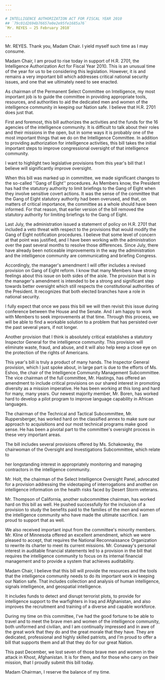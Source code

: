 ```yaml
---
---

# INTELLIGENCE AUTHORIZATION ACT FOR FISCAL YEAR 2010
## `79c01d2694b76657e0e2e95fe1685a76`
`Mr. REYES — 25 February 2010`

---
```



Mr. REYES. Thank you, Madam Chair. I yield myself such time as I may 
consume.

Madam Chair, I am proud to rise today in support of H.R. 2701, the 
Intelligence Authorization Act for Fiscal Year 2010. This is an unusual 
time of the year for us to be considering this legislation. However, it 
is and remains a very important bill which addresses critical national 
security issues, and one that we ultimately need to see enacted.

As chairman of the Permanent Select Committee on Intelligence, my 
most important job is to guide the committee in providing appropriate 
tools, resources, and authorities to aid the dedicated men and women of 
the intelligence community in keeping our Nation safe. I believe that 
H.R. 2701 does just that.

First and foremost, this bill authorizes the activities and the funds 
for the 16 agencies of the intelligence community. It is difficult to 
talk about their roles and their missions in the open, but in some ways 
it is probably one of the most important things that we do on the 
Intelligence Committee. In addition to providing authorization for 
intelligence activities, this bill takes the initial important steps to 
improve congressional oversight of that intelligence community.

I want to highlight two legislative provisions from this year's bill 
that I believe will significantly improve oversight.

When this bill was marked up in committee, we made significant 
changes to the so-called ''Gang of Eight'' procedures. As Members know, 
the President has had the statutory authority to limit briefings to the 
Gang of Eight when they involve sensitive covert actions. It was the 
sense of the committee that the Gang of Eight statutory authority had 
been overused, and that, on matters of critical importance, the 
committee as a whole should have been informed. For that reason, that 
earlier version of the bill removed the statutory authority for 
limiting briefings to the Gang of Eight.

Last July, the administration issued a statement of policy on H.R. 
2701 that included a veto threat with respect to the provisions that 
would modify the Gang of Eight notification procedures. I believe that 
some level of concern at that point was justified, and I have been 
working with the administration over the past several months to resolve 
those differences. Since July, there have already been noticeable 
improvements in the way the administration and the intelligence 
community are communicating and briefing Congress.

Accordingly, the manager's amendment I will offer includes a revised 
provision on Gang of Eight reform. I know that many Members have strong 
feelings about this issue on both sides of the aisle. The provision 
that is in the manager's amendment is intended to be a strong and 
significant step towards better oversight which still respects the 
constitutional authorities of the President. It recognizes that both 
elected branches have a role in national security.

I fully expect that once we pass this bill we will then revisit this 
issue during conference between the House and the Senate. And I am 
happy to work with Members to seek improvements at that time. Through 
this process, we will be able to find a workable solution to a problem 
that has persisted over the past several years, if not longer.

Another provision that I think is absolutely critical establishes a 
statutory Inspector General for the intelligence community. This 
provision will eliminate waste, fraud, and abuse, and it will also help 
keep a close eye on the protection of the rights of Americans.

This year's bill is truly a product of many hands. The Inspector 
General provision, which I just spoke about, in large part is due to 
the efforts of Ms. Eshoo, the chair of the Intelligence Community 
Management Subcommittee. The vice chairman of the full committee, Mr. 
Hastings, has offered an amendment to include critical provisions on 
our shared interest in promoting diversity as a mission imperative. He 
has been working at this long and hard for many, many years. Our newest 
majority member, Mr. Boren, has worked hard to develop a pilot program 
to improve language capability in African languages.

The chairman of the Technical and Tactical Subcommittee, Mr. 
Ruppersberger, has worked hard on the classified annex to make sure our 
approach to acquisitions and our most technical programs make good 
sense. He has been a pivotal part to the committee's oversight process 
in these very important areas.

The bill includes several provisions offered by Ms. Schakowsky, the 
chairwoman of the Oversight and Investigations Subcommittee, which 
relate to


her longstanding interest in appropriately monitoring and managing 
contractors in the intelligence community.

Mr. Holt, the chairman of the Select Intelligence Oversight Panel, 
advocated for a provision addressing the videotaping of interrogations 
and another on intelligence information on the health risks faced by 
Desert Storm veterans.

Mr. Thompson of California, another subcommittee chairman, has worked 
hard on this bill as well. He pushed successfully for the inclusion of 
a provision to study the benefits paid to the families of the men and 
women of the intelligence community who have made the ultimate 
sacrifice. I am proud to support that as well.

We also received important input from the committee's minority 
members. Mr. Kline of Minnesota offered an excellent amendment, which 
we were pleased to accept, that requires the National Reconnaissance 
Organization to rewrite its charter to meet its current missions. Mr. 
Conaway's personal interest in auditable financial statements led to a 
provision in the bill that requires the intelligence community to focus 
on its internal financial management and to provide a system that 
achieves auditability.

Madam Chair, I believe that this bill will provide the resources and 
the tools that the intelligence community needs to do its important 
work in keeping our Nation safe. That includes collection and analysis 
of human intelligence, signals intelligence, and geospatial 
intelligence.



It includes funds to detect and disrupt terrorist plots, to provide 
for intelligence support to the warfighters in Iraq and Afghanistan, 
and also improves the recruitment and training of a diverse and capable 
workforce.

During my time on this committee, I've had the good fortune to be 
able to travel and to meet the brave men and women of the intelligence 
community, both uniformed and civilian, and I am continually impressed 
and in awe of the great work that they do and the great morale that 
they have. They are dedicated, professional and highly skilled 
patriots, and I'm proud to offer a bill that supports them and all that 
they do for our great Nation.

This past December, we lost seven of those brave men and women in the 
attack in Khost, Afghanistan. It is for them, and for those who carry 
on their mission, that I proudly submit this bill today.

Madam Chairman, I reserve the balance of my time.